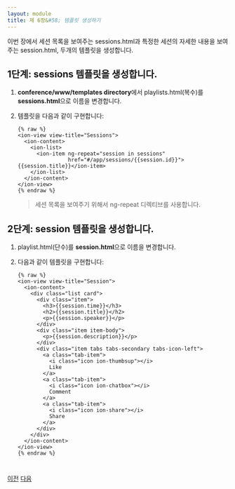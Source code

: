 ```yaml
---
layout: module
title: 제 6장&#58; 템플릿 생성하기
---
```

<!--
In this module, you create two templates: sessions.html to display a list of sessions, and session.html to display the details of a particular session.

## Step 1: Create the sessions template

1. In the **conference/www/templates directory**, rename playlists.html (plural) to **sessions.html**

1. Implement the template as follows:

    ```
    {% raw %}
    <ion-view view-title="Sessions">
      <ion-content>
        <ion-list>
          <ion-item ng-repeat="session in sessions"
                    href="#/app/sessions/{{session.id}}">{{session.title}}</ion-item>
        </ion-list>
      </ion-content>
    </ion-view>
    {% endraw %}
    ```

    > Notice the use of the ng-repeat directive to display the list of sessions


## Step 2: Create the session template

1. Rename playlist.html (singular) to **session.html**
 
1. Implement the template as follows:
-->

이번 장에서 세션 목록을 보여주는 sessions.html과 특정한 세션의 자세한 내용을 보여주는 session.html, 두개의 템플릿을 생성합니다.

## 1단계: sessions 템플릿을 생성합니다.

1. **conference/www/templates directory**에서 playlists.html(복수)를 **sessions.html**으로 이름을 변경합니다.

1. 템플릿을 다음과 같이 구현합니다:

    ```
    {% raw %}
    <ion-view view-title="Sessions">
      <ion-content>
        <ion-list>
          <ion-item ng-repeat="session in sessions"
                    href="#/app/sessions/{{session.id}}">{{session.title}}</ion-item>
        </ion-list>
      </ion-content>
    </ion-view>
    {% endraw %}
    ```

    > 세션 목록을 보여주기 위해서 ng-repeat 디렉티브를 사용합니다.


## 2단계: session 템플릿을 생성합니다.

1. playlist.html(단수)를 **session.html**으로 이름을 변경합니다.
 
1. 다음과 같이 템플릿을 구현합니다:

    ```
    {% raw %}
    <ion-view view-title="Session">
      <ion-content>
        <div class="list card">
          <div class="item">
            <h3>{{session.time}}</h3>
            <h2>{{session.title}}</h2>
            <p>{{session.speaker}}</p>
          </div>
          <div class="item item-body">
            <p>{{session.description}}</p>
          </div>
          <div class="item tabs tabs-secondary tabs-icon-left">
            <a class="tab-item">
              <i class="icon ion-thumbsup"></i>
              Like
            </a>
            <a class="tab-item">
              <i class="icon ion-chatbox"></i>
              Comment
            </a>
            <a class="tab-item">
              <i class="icon ion-share"></i>
              Share
            </a>
          </div>
        </div>
      </ion-content>
    </ion-view>
    {% endraw %}
    ```
  
<div class="row" style="margin-top:40px;">
<div class="col-sm-12">
<a href="create-angular-controller.html" class="btn btn-default"><i class="glyphicon glyphicon-chevron-left"></i> 
이전</a>
<a href="angular-ui-router.html" class="btn btn-default pull-right">다음 <i class="glyphicon 
glyphicon-chevron-right"></i></a>
</div>
</div>


